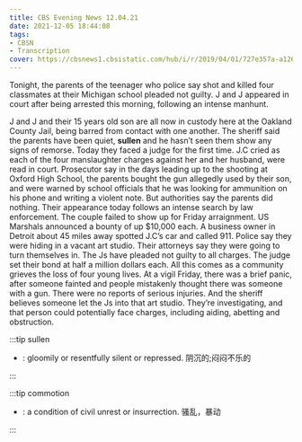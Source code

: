 ```yaml
---
title: CBS Evening News 12.04.21
date: 2021-12-05 18:44:08
tags:
- CBSN
- Transcription
cover: https://cbsnews1.cbsistatic.com/hub/i/r/2019/04/01/727e357a-a126-4138-a2c5-4d3222669d57/thumbnail/640x360/3ff2761028dc5c65cc4f07acd54bcd5c/cbsn2-logo-1920x1080.jpg
---
```

Tonight, the parents of the teenager who police say shot and killed four classmates at their Michigan school pleaded not guilty. J and J appeared in court after being arrested this morning, following an intense manhunt.

J and J and their 15 years old son are all now in custody here at the Oakland County Jail, being barred from contact with one another. The sheriff said the parents have been quiet, **sullen** and he hasn’t seen them show any signs of remorse. Today they faced a judge for the first time. J.C cried as each of the four manslaughter charges against her and her husband, were read in court. Prosecutor say in the days leading up to the shooting at Oxford High School, the parents bought the gun allegedly used by their son, and were warned by school officials that he was looking for ammunition on his phone and writing a violent note. But authorities say the parents did nothing. Their appearance today follows an intense search by law enforcement. The couple failed to show up for Friday arraignment. US Marshals announced a bounty of up $10,000 each. A business owner in Detroit about 45 miles away spotted J.C’s car and called 911. Police say they were hiding in a vacant art studio. Their attorneys say they were going to turn themselves in. The Js have pleaded not guilty to all charges. The judge set their bond at half a million dollars each. All this comes as a community grieves the loss of four young lives. At a vigil Friday, there was a brief panic, after someone fainted and people mistakenly thought there was someone with a gun. There were no reports of serious injuries. And the sheriff believes someone let the Js into that art studio. They’re investigating, and that person could potentially face charges, including aiding, abetting and obstruction.

:::tip sullen

- : gloomily or resentfully silent or repressed. 阴沉的;闷闷不乐的

:::

:::tip commotion

- : a condition of civil unrest or insurrection. 骚乱，暴动

:::
